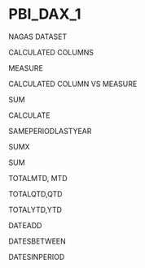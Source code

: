 # PBI_DAX_1 #

NAGAS DATASET

CALCULATED COLUMNS

MEASURE

CALCULATED COLUMN VS MEASURE

SUM

CALCULATE

SAMEPERIODLASTYEAR

SUMX

SUM

TOTALMTD, MTD

TOTALQTD,QTD

TOTALYTD,YTD

DATEADD

DATESBETWEEN

DATESINPERIOD

